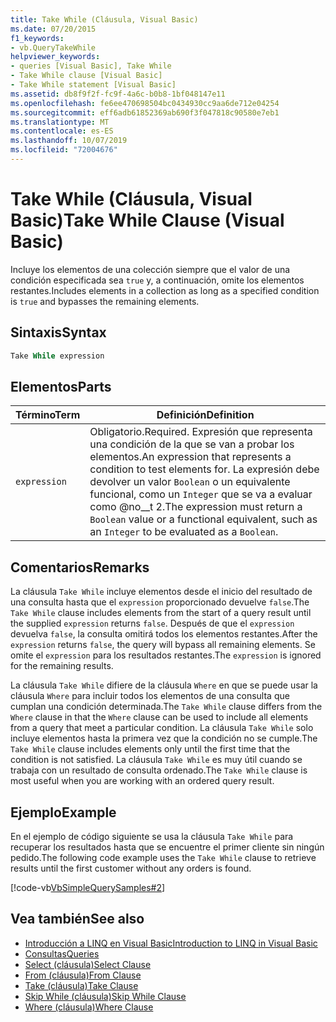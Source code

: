 ```yaml
---
title: Take While (Cláusula, Visual Basic)
ms.date: 07/20/2015
f1_keywords:
- vb.QueryTakeWhile
helpviewer_keywords:
- queries [Visual Basic], Take While
- Take While clause [Visual Basic]
- Take While statement [Visual Basic]
ms.assetid: db8f9f2f-fc9f-4a6c-b0b8-1bf048147e11
ms.openlocfilehash: fe6ee470698504bc0434930cc9aa6de712e04254
ms.sourcegitcommit: eff6adb61852369ab690f3f047818c90580e7eb1
ms.translationtype: MT
ms.contentlocale: es-ES
ms.lasthandoff: 10/07/2019
ms.locfileid: "72004676"
---
```

# <a name="take-while-clause-visual-basic"></a><span data-ttu-id="1e8a5-102">Take While (Cláusula, Visual Basic)</span><span class="sxs-lookup"><span data-stu-id="1e8a5-102">Take While Clause (Visual Basic)</span></span>
<span data-ttu-id="1e8a5-103">Incluye los elementos de una colección siempre que el valor de una condición especificada sea `true` y, a continuación, omite los elementos restantes.</span><span class="sxs-lookup"><span data-stu-id="1e8a5-103">Includes elements in a collection as long as a specified condition is `true` and bypasses the remaining elements.</span></span>  
  
## <a name="syntax"></a><span data-ttu-id="1e8a5-104">Sintaxis</span><span class="sxs-lookup"><span data-stu-id="1e8a5-104">Syntax</span></span>  
  
```vb  
Take While expression  
```  
  
## <a name="parts"></a><span data-ttu-id="1e8a5-105">Elementos</span><span class="sxs-lookup"><span data-stu-id="1e8a5-105">Parts</span></span>  
  
|<span data-ttu-id="1e8a5-106">Término</span><span class="sxs-lookup"><span data-stu-id="1e8a5-106">Term</span></span>|<span data-ttu-id="1e8a5-107">Definición</span><span class="sxs-lookup"><span data-stu-id="1e8a5-107">Definition</span></span>|  
|---|---|  
|`expression`|<span data-ttu-id="1e8a5-108">Obligatorio.</span><span class="sxs-lookup"><span data-stu-id="1e8a5-108">Required.</span></span> <span data-ttu-id="1e8a5-109">Expresión que representa una condición de la que se van a probar los elementos.</span><span class="sxs-lookup"><span data-stu-id="1e8a5-109">An expression that represents a condition to test elements for.</span></span> <span data-ttu-id="1e8a5-110">La expresión debe devolver un valor `Boolean` o un equivalente funcional, como un `Integer` que se va a evaluar como @no__t 2.</span><span class="sxs-lookup"><span data-stu-id="1e8a5-110">The expression must return a `Boolean` value or a functional equivalent, such as an `Integer` to be evaluated as a `Boolean`.</span></span>|  
  
## <a name="remarks"></a><span data-ttu-id="1e8a5-111">Comentarios</span><span class="sxs-lookup"><span data-stu-id="1e8a5-111">Remarks</span></span>  
 <span data-ttu-id="1e8a5-112">La cláusula `Take While` incluye elementos desde el inicio del resultado de una consulta hasta que el `expression` proporcionado devuelve `false`.</span><span class="sxs-lookup"><span data-stu-id="1e8a5-112">The `Take While` clause includes elements from the start of a query result until the supplied `expression` returns `false`.</span></span> <span data-ttu-id="1e8a5-113">Después de que el `expression` devuelva `false`, la consulta omitirá todos los elementos restantes.</span><span class="sxs-lookup"><span data-stu-id="1e8a5-113">After the `expression` returns `false`, the query will bypass all remaining elements.</span></span> <span data-ttu-id="1e8a5-114">Se omite el `expression` para los resultados restantes.</span><span class="sxs-lookup"><span data-stu-id="1e8a5-114">The `expression` is ignored for the remaining results.</span></span>  
  
 <span data-ttu-id="1e8a5-115">La cláusula `Take While` difiere de la cláusula `Where` en que se puede usar la cláusula `Where` para incluir todos los elementos de una consulta que cumplan una condición determinada.</span><span class="sxs-lookup"><span data-stu-id="1e8a5-115">The `Take While` clause differs from the `Where` clause in that the `Where` clause can be used to include all elements from a query that meet a particular condition.</span></span> <span data-ttu-id="1e8a5-116">La cláusula `Take While` solo incluye elementos hasta la primera vez que la condición no se cumple.</span><span class="sxs-lookup"><span data-stu-id="1e8a5-116">The `Take While` clause includes elements only until the first time that the condition is not satisfied.</span></span> <span data-ttu-id="1e8a5-117">La cláusula `Take While` es muy útil cuando se trabaja con un resultado de consulta ordenado.</span><span class="sxs-lookup"><span data-stu-id="1e8a5-117">The `Take While` clause is most useful when you are working with an ordered query result.</span></span>  
  
## <a name="example"></a><span data-ttu-id="1e8a5-118">Ejemplo</span><span class="sxs-lookup"><span data-stu-id="1e8a5-118">Example</span></span>  
 <span data-ttu-id="1e8a5-119">En el ejemplo de código siguiente se usa la cláusula `Take While` para recuperar los resultados hasta que se encuentre el primer cliente sin ningún pedido.</span><span class="sxs-lookup"><span data-stu-id="1e8a5-119">The following code example uses the `Take While` clause to retrieve results until the first customer without any orders is found.</span></span>  
  
 [!code-vb[VbSimpleQuerySamples#2](~/samples/snippets/visualbasic/VS_Snippets_VBCSharp/VbSimpleQuerySamples/VB/QuerySamples1.vb#2)]  
  
## <a name="see-also"></a><span data-ttu-id="1e8a5-120">Vea también</span><span class="sxs-lookup"><span data-stu-id="1e8a5-120">See also</span></span>

- [<span data-ttu-id="1e8a5-121">Introducción a LINQ en Visual Basic</span><span class="sxs-lookup"><span data-stu-id="1e8a5-121">Introduction to LINQ in Visual Basic</span></span>](../../../visual-basic/programming-guide/language-features/linq/introduction-to-linq.md)
- [<span data-ttu-id="1e8a5-122">Consultas</span><span class="sxs-lookup"><span data-stu-id="1e8a5-122">Queries</span></span>](../../../visual-basic/language-reference/queries/index.md)
- [<span data-ttu-id="1e8a5-123">Select (cláusula)</span><span class="sxs-lookup"><span data-stu-id="1e8a5-123">Select Clause</span></span>](../../../visual-basic/language-reference/queries/select-clause.md)
- [<span data-ttu-id="1e8a5-124">From (cláusula)</span><span class="sxs-lookup"><span data-stu-id="1e8a5-124">From Clause</span></span>](../../../visual-basic/language-reference/queries/from-clause.md)
- [<span data-ttu-id="1e8a5-125">Take (cláusula)</span><span class="sxs-lookup"><span data-stu-id="1e8a5-125">Take Clause</span></span>](../../../visual-basic/language-reference/queries/take-clause.md)
- [<span data-ttu-id="1e8a5-126">Skip While (cláusula)</span><span class="sxs-lookup"><span data-stu-id="1e8a5-126">Skip While Clause</span></span>](../../../visual-basic/language-reference/queries/skip-while-clause.md)
- [<span data-ttu-id="1e8a5-127">Where (cláusula)</span><span class="sxs-lookup"><span data-stu-id="1e8a5-127">Where Clause</span></span>](../../../visual-basic/language-reference/queries/where-clause.md)

